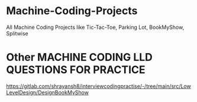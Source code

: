 # Machine-Coding-Projects

All Machine Coding Projects like Tic-Tac-Toe, Parking Lot, BookMyShow, Splitwise

# Other MACHINE CODING LLD QUESTIONS FOR PRACTICE

https://gitlab.com/shrayansh8/interviewcodingpractise/-/tree/main/src/LowLevelDesign/DesignBookMyShow
